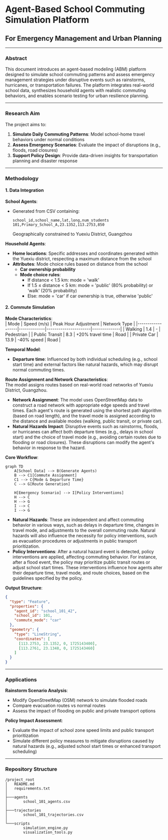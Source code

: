 
# Agent-Based School Commuting Simulation Platform  
## For Emergency Management and Urban Planning

---

### Abstract  
This document introduces an agent-based modeling (ABM) platform designed to simulate school commuting patterns and assess emergency management strategies under disruptive events such as rainstorms, hurricanes, or transportation failures. The platform integrates real-world school data, synthesizes household agents with realistic commuting behaviors, and enables scenario testing for urban resilience planning.

---

### Research Aim  
The project aims to:  
1. **Simulate Daily Commuting Patterns**: Model school-home travel behaviors under normal conditions  
2. **Assess Emergency Scenarios**: Evaluate the impact of disruptions (e.g., floods, road closures)  
3. **Support Policy Design**: Provide data-driven insights for transportation planning and disaster response

---

### Methodology  

#### 1. Data Integration  
**School Agents**:  
- Generated from CSV containing:  
  ```csv
  school_id,school_name,lat,long,num_students
  101,Primary_School_A,23.1352,113.2753,850
  ```
  Geographically constrained to Yuexiu District, Guangzhou

**Household Agents**:  
- **Home locations**: Specific addresses and coordinates generated within the Yuexiu district, respecting a maximum distance from the school  
- **Attributes**: Mode choice rules based on distance from the school  
  - **Car ownership probability**  
  - **Mode choice rules**:  
    - If distance < 1.5 km: mode = 'walk'  
    - If 1.5 ≤ distance < 5 km: mode = 'public' (80% probability) or 'walk' (20% probability)  
    - Else: mode = 'car' if car ownership is true, otherwise 'public'

#### 2. Commute Simulation  

**Mode Characteristics**:  
| Mode             | Speed (m/s) | Peak Hour Adjustment | Network Type |
|------------------|-------------|----------------------|--------------|
| Walking          | 1.4         | -                    | Pedestrian   |
| Public Transit   | 8.3         | +20% travel time     | Road         |
| Private Car      | 13.9        | -40% speed           | Road         |

**Temporal Model**:  
- **Departure time**: Influenced by both individual scheduling (e.g., school start time) and external factors like natural hazards, which may disrupt normal commuting times.

**Route Assignment and Network Characteristics**:  
The model assigns routes based on real-world road networks of Yuexiu District, Guangzhou.  
- **Network Assignment**: The model uses OpenStreetMap data to construct a road network with appropriate edge speeds and travel times. Each agent's route is generated using the shortest path algorithm (based on road length), and the travel mode is assigned according to the distance and available modes (walking, public transit, or private car).  
- **Natural Hazards Impact**: Disruptive events such as rainstorms, floods, or hurricanes can affect both departure times (e.g., delays in school start) and the choice of travel mode (e.g., avoiding certain routes due to flooding or road closures). These disruptions can modify the agent's behavior in response to the hazard.

**Core Workflow**:  
```mermaid
graph TD
    A[School Data] --> B(Generate Agents)
    B --> C1[Commute Assignment]
    C1 --> C{Mode & Departure Time}
    C --> G[Route Generation]

    H[Emergency Scenario] --> I[Policy Interventions]
    H --> C
    H --> G
    I --> C
    I --> G
```

- **Natural Hazards**: These are independent and affect commuting behavior in various ways, such as delays in departure time, changes in travel mode, and adjustments to the overall commuting route. Natural hazards will also influence the necessity for policy interventions, such as evacuation procedures or adjustments in public transport prioritization.
- **Policy Interventions**: After a natural hazard event is detected, policy interventions are applied, affecting commuting behavior. For instance, after a flood event, the policy may prioritize public transit routes or adjust school start times. These interventions influence how agents alter their departure time, travel mode, and route choices, based on the guidelines specified by the policy.

**Output Structure**:  
```json
{
  "type": "Feature",
  "properties": {
    "agent_id": "school_101_42",
    "school_id": 101,
    "commute_mode": "car"
  },
  "geometry": {
    "type": "LineString",
    "coordinates": [
      [113.2753, 23.1352, 0, 1725143400],
      [113.2761, 23.1348, 0, 1725143460]
    ]
  }
}
```

---

### Applications  

**Rainstorm Scenario Analysis**:  
- Modify OpenStreetMap (OSM) network to simulate flooded roads  
- Compare evacuation routes vs normal routes  
- Assess the impact of flooding on public and private transport options  

**Policy Impact Assessment**:  
- Evaluate the impact of school zone speed limits and public transport prioritization  
- Simulate different policy measures to mitigate disruptions caused by natural hazards (e.g., adjusted school start times or enhanced transport scheduling)

---

### Repository Structure  

```plaintext
/project_root
│   README.md
│   requirements.txt  
│
├───agents
│       school_101_agents.csv  
│
├───trajectories
│       school_101_trajectories.csv  
│
└───scripts
        simulation_engine.py
        visualization_tools.py
```

